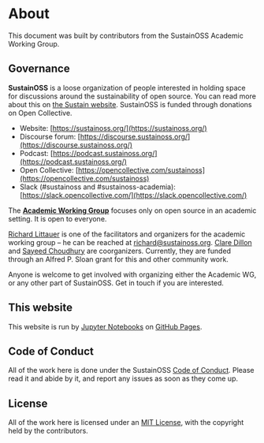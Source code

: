 # About

This document was built by contributors from the SustainOSS Academic Working Group.

## Governance

**SustainOSS** is a loose organization of people interested in holding space for discussions around the sustainability of open source. You can read more about this on [the Sustain website](https://sustainoss.org/). SustainOSS is funded through donations on Open Collective.

- Website: [https://sustainoss.org/](https://sustainoss.org/)
- Discourse forum: [https://discourse.sustainoss.org/](https://discourse.sustainoss.org/)
- Podcast: [https://podcast.sustainoss.org/](https://podcast.sustainoss.org/)
- Open Collective: [https://opencollective.com/sustainoss](https://opencollective.com/sustainoss)
- Slack (#sustainoss and #sustainoss-academia): [https://slack.opencollective.com/](https://slack.opencollective.com/)

The [**Academic Working Group**](https://sustainoss.org/working-groups/academic-projects/) focuses only on open source in an academic setting. It is open to everyone.

[Richard Littauer](https://burntfen.com) is one of the facilitators and organizers for the academic working group – he can be reached at [richard@sustainoss.org](mailto:richard@sustainoss.org). [Clare Dillon](https://www.linkedin.com/in/claredillon/) and [Sayeed Choudhury](https://www.linkedin.com/in/sayeed-choudhury-4184015/) are coorganizers. Currently, they are funded through an Alfred P. Sloan grant for this and other community work.

Anyone is welcome to get involved with organizing either the Academic WG, or any other part of SustainOSS. Get in touch if you are interested.

## This website

This website is run by [Jupyter Notebooks](https://jupyterbook.org/en/stable/) on [GitHub Pages](https://pages.github.com/).

## Code of Conduct

All of the work here is done under the SustainOSS [Code of Conduct](https://sustainoss.org/code-of-conduct/). Please read it and abide by it, and report any issues as soon as they come up.

## License

All of the work here is licensed under an [MIT License](./LICENSE), with the copyright held by the contributors.
